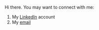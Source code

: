 Hi there.
You may want to connect with me:
1. My [LinkedIn](www.linkedin.com/in/pavlokozub) account
2. My [email](pavlo.kozub@gmail.com)

<!--
**persononomo/persononomo** is a ✨ _special_ ✨ repository because its `README.md` (this file) appears on your GitHub profile.

Here are some ideas to get you started:

- 🔭 I’m currently working on ...
- 🌱 I’m currently learning ...
- 👯 I’m looking to collaborate on ...
- 🤔 I’m looking for help with ...
- 💬 Ask me about ...
- 📫 How to reach me: ...
- 😄 Pronouns: ...
- ⚡ Fun fact: ...
-->
